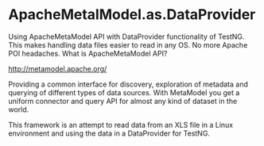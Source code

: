 # ApacheMetalModel.as.DataProvider
Using ApacheMetaModel API with DataProvider functionality of TestNG. This makes handling data files easier to read in any OS. No more Apache POI headaches.
What is ApacheMetaModel API?

http://metamodel.apache.org/

Providing a common interface for discovery, exploration of metadata and querying of different types of data sources. With MetaModel you get a uniform connector and query API for almost any kind of dataset in the world.


This framework is an attempt to read data from an XLS file in a Linux environment and using the data in a DataProvider for TestNG. 
